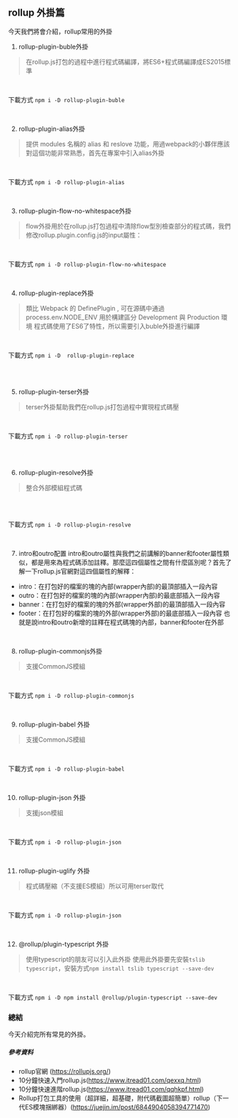 ## rollup 外掛篇
今天我們將會介紹，rollup常用的外掛

1. rollup-plugin-buble外掛
> 在rollup.js打包的過程中進行程式碼編譯，將ES6+程式碼編譯成ES2015標準

</br>

下載方式
  `npm i -D rollup-plugin-buble`
  
  </br>
  
2. rollup-plugin-alias外掛
> 提供 modules 名稱的 alias 和 reslove 功能，用過webpack的小夥伴應該對這個功能非常熟悉，首先在專案中引入alias外掛


</br>

下載方式
  `npm i -D rollup-plugin-alias`
  
  </br>
  
3. rollup-plugin-flow-no-whitespace外掛
> flow外掛用於在rollup.js打包過程中清除flow型別檢查部分的程式碼，我們修改rollup.plugin.config.js的input屬性：


</br>

下載方式
  `npm i -D rollup-plugin-flow-no-whitespace`
  
  </br>

4.  rollup-plugin-replace外掛
> 類比 Webpack 的 DefinePlugin , 可在源碼中通過 process.env.NODE_ENV 用於構建區分 Development 與 Production 環境
> 程式碼使用了ES6了特性，所以需要引入buble外掛進行編譯

</br>

下載方式
  `npm i -D  rollup-plugin-replace`
  
</br>
</br>
  
5. rollup-plugin-terser外掛
> terser外掛幫助我們在rollup.js打包過程中實現程式碼壓

</br>

下載方式
  `npm i -D rollup-plugin-terser`  
  
</br>
</br>
  
6. rollup-plugin-resolve外掛
> 整合外部模組程式碼

</br>


</br>

下載方式
  `npm i -D rollup-plugin-resolve`  

</br>
  
7. intro和outro配置
intro和outro屬性與我們之前講解的banner和footer屬性類似，都是用來為程式碼添加註釋。那麼這四個屬性之間有什麼區別呢？首先了解一下rollup.js官網對這四個屬性的解釋：

- intro：在打包好的檔案的塊的內部(wrapper內部)的最頂部插入一段內容
- outro：在打包好的檔案的塊的內部(wrapper內部)的最底部插入一段內容
- banner：在打包好的檔案的塊的外部(wrapper外部)的最頂部插入一段內容
- footer：在打包好的檔案的塊的外部(wrapper外部)的最底部插入一段內容 
也就是說intro和outro新增的註釋在程式碼塊的內部，banner和footer在外部


</br>

8. rollup-plugin-commonjs外掛
> 支援CommonJS模組

</br>

下載方式
  `npm i -D rollup-plugin-commonjs` 
  
  </br>

9. rollup-plugin-babel 外掛
> 支援CommonJS模組

</br>

下載方式
  `npm i -D rollup-plugin-babel`  
  
</br>

10. rollup-plugin-json 外掛
> 支援json模組

</br>

下載方式
`npm i -D rollup-plugin-json`

</br>

11. rollup-plugin-uglify 外掛
> 程式碼壓縮（不支援ES模組）所以可用terser取代

</br>

下載方式
`npm i -D rollup-plugin-json`

</br>

12. @rollup/plugin-typescript 外掛
> 使用typescript的朋友可以引入此外掛
> 使用此外掛要先安裝`tslib` `typescript`，安裝方式`npm install tslib typescript --save-dev`

</br>

下載方式
`npm i -D npm install @rollup/plugin-typescript --save-dev`

### 總結
今天介紹完所有常見的外掛。

##### 參考資料
- rollup官網 (https://rollupjs.org/)
- 10分鐘快速入門rollup.js(https://www.itread01.com/qexxq.html)
- 10分鐘快速進階rollup.js(https://www.itread01.com/qqhkpf.html)
- Rollup打包工具的使用（超詳細，超基礎，附代碼截圖超簡單）rollup（下一代ES模塊捆綁器）(https://juejin.im/post/6844904058394771470)


